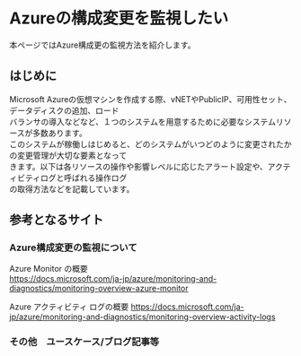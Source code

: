 # Azureの構成変更を監視したい

本ページではAzure構成更の監視方法を紹介します。

## はじめに
Microsoft Azureの仮想マシンを作成する際、vNETやPublicIP、可用性セット、データディスクの追加、ロード  
バランサの導入などなど、１つのシステムを用意するために必要なシステムリソースが多数あります。  
このシステムが稼働しはじめると、どのシステムがいつどのように変更されたかの変更管理が大切な要素となって  
きます。以下は各リソースの操作や影響レベルに応じたアラート設定や、アクティビティログと呼ばれる操作ログ  
の取得方法などを記載しています。

## 参考となるサイト

### Azure構成変更の監視について
Azure Monitor の概要  
https://docs.microsoft.com/ja-jp/azure/monitoring-and-diagnostics/monitoring-overview-azure-monitor

Azure アクティビティ ログの概要
https://docs.microsoft.com/ja-jp/azure/monitoring-and-diagnostics/monitoring-overview-activity-logs

### その他　ユースケース/ブログ記事等


